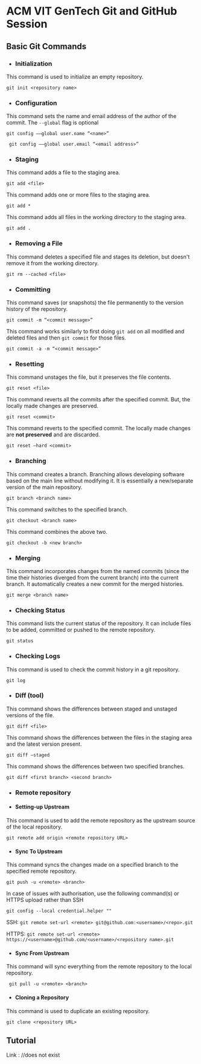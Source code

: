 # ACM VIT GenTech Git and GitHub Session

## Basic Git Commands

* ###    Initialization

This command is used to initialize an empty repository.

```git init <repository name>```

* ###    Configuration

This command sets the name and email address of the author of the commit. The `--global` flag is optional

```git config ––global user.name “<name>”```

``` git config ––global user.email “<email address>”```

* ###    Staging

This command adds a file to the staging area.

```git add <file>```

This command adds one or more files to the staging area.

```git add *```

This command adds all files in the working directory to the staging area.

```git add .```

* ###    Removing a File

This command deletes a specified file and stages its deletion, but doesn't remove it from the working directory. 

```git rm --cached <file>```

* ###    Committing

This command saves (or snapshots) the file permanently to the version history of the repository.

```git commit -m “<commit message>”```

This command works similarly to first doing `git add` on all modified and deleted files and then `git commit` for those files.

```git commit -a -m “<commit message>”```

* ###    Resetting

This command unstages the file, but it preserves the file contents. 

```git reset <file>```

This command reverts all the commits after the specified commit. But, the locally made changes are preserved. 

```git reset <commit>```

This command reverts to the specified commit. The locally made changes are __not preserved__ and are discarded.

```git reset –hard <commit>```

* ###    Branching

This command creates a branch. Branching allows developing software based on the main line without modifying it. It is essentially a new/separate version of the main repository.

```git branch <branch name>```

This command switches to the specified branch.

```git checkout <branch name>```

This command combines the above two.

```git checkout -b <new branch>```

* ### Merging

This command incorporates changes from the named commits (since the time their histories diverged from the current branch) into the current branch. It automatically creates a new commit for the merged histories.

```git merge <branch name>```

* ###    Checking Status

This command lists the current status of the repository. It can include files to be added, committed or pushed to the remote repository.

```git status```

* ###    Checking Logs

This command is used to check the commit history in a git repository.

```git log```

* ###    Diff (tool)

This command shows the differences between staged and unstaged versions of the file.

```git diff <file>```

This command shows the differences between the files in the staging area and the latest version present.

```git diff –staged```

This command shows the differences between two specified branches.

```git diff <first branch> <second branch>```

* ###    Remote repository

* ####    Setting-up Upstream

This command is used to add the remote repository as the upstream source of the local repository.

```git remote add origin <remote repository URL>```

* ####    Sync __To__ Upstream

This command syncs the changes made on a specified branch to the specified remote repository.

```git push -u <remote> <branch>```

In case of issues with authorisation, use the following command(s) or HTTPS upload rather than SSH

  ```git config --local credential.helper ""```

  SSH: ```git remote set-url <remote> git@github.com:<username>/<repo>.git```

  HTTPS: ```git remote set-url <remote> https://<username>@github.com/<username>/<repository name>.git```

* ####    Sync __From__ Upstream

This command will sync everything from the remote repository to the local repository.

``` git pull -u <remote> <branch>```

* ####    Cloning a Repository

This command is used to duplicate an existing repository.

```git clone <repository URL>```

## Tutorial
  Link : //does not exist

